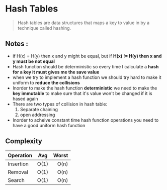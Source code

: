 
# Hash Tables

> Hash tables are data structures that maps a key to value in by a technique called hashing.

## Notes :
- if H(x) = H(y) then x and y might be equal, but if **H(x) != H(y) then x and y must be not equal**
- Hash function should be deterministic so every time I calculate a **hash for a key it must gives me the save value**
-  when we try to implement a hash function we should try hard to make it uniform to **reduce the collisions**
- Inorder to make the hash function **deterministic** we need to make the **key immutable** to make sure that it's value won't be changed if it is hased again
-  There are two types of collision in hash table:
    1. Separate chaining
    2. open addressing
- Inorder to acheive constant time hash function operations you need to have a good uniform hash function

## Complexity

| Operation | Avg | Worst | 
| :--- | :---: | ---:
| Insertion | O(1) | O(n) |
| Removal | O(1) | O(n) |
| Search | O(1) | O(n) | 
```